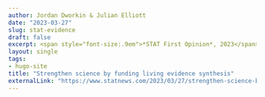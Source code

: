 ```yaml
---
author: Jordan Dworkin & Julian Elliott
date: "2023-03-27"
slug: stat-evidence
draft: false
excerpt: <span style="font-size:.9em">*STAT First Opinion*, 2023</span>
layout: single
tags:
- hugo-site
title: "Strengthen science by funding living evidence synthesis"
externalLink: "https://www.statnews.com/2023/03/27/strengthen-science-by-funding-living-evidence-synthesis/"
---
```

